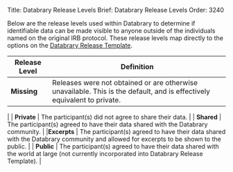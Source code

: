 Title: Databrary Release Levels
Brief: Databrary Release Levels
Order: 3240

Below are the release levels used within Databrary to determine if identifiable data can be made visible to anyone outside of the individuals named on the original IRB protocol.
These release levels map directly to the options on the [Databrary Release Template](|filename|../../../policies/release-template.mdi).

| Release Level | Definition |
|---------------|--------------------------------------------------------|
| **Missing** | Releases were not obtained or are otherwise unavailable. This is the default, and is effectively equivalent to private.
|
| **Private** | The participant(s) did not agree to share their data.
|
| **Shared** | The participant(s) agreed to have their data shared with the Databrary community.
|
|**Excerpts** | The participant(s) agreed to have their data shared with the Databrary community and allowed for excerpts to be shown to the public.
|
| **Public** | The participant(s) agreed to have their data shared with the world at large (not currently incorporated into Databrary Release Template).
|

